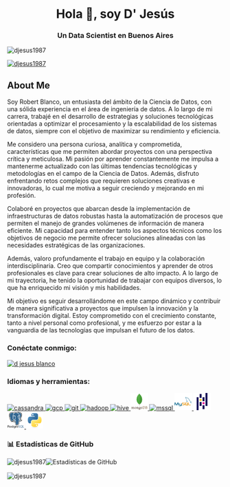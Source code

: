 <h1 align="center">Hola 👋, soy D' Jesús</h1>

<h3 align="center">Un Data Scientist en Buenos Aires</h3>

<p align="left"> 
  <img src="https://komarev.com/ghpvc/?username=djesus1987&label=Profile%20views&color=0e75b6&style=flat" alt="djesus1987" /> 
</p>

<p align="left"> 
  <a href="https://github.com/ryo-ma/github-profile-trophy">
    <img src="https://github-profile-trophy.vercel.app/?username=djesus1987" alt="djesus1987" />
  </a> 
</p>

## About Me

Soy Robert Blanco, un entusiasta del ámbito de la Ciencia de Datos, con una sólida experiencia en el área de ingeniería de datos. A lo largo de mi carrera, trabajé en el desarrollo de estrategias y soluciones tecnológicas orientadas a optimizar el procesamiento y la escalabilidad de los sistemas de datos, siempre con el objetivo de maximizar su rendimiento y eficiencia.

Me considero una persona curiosa, analítica y comprometida, características que me permiten abordar proyectos con una perspectiva crítica y meticulosa. Mi pasión por aprender constantemente me impulsa a mantenerme actualizado con las últimas tendencias tecnológicas y metodologías en el campo de la Ciencia de Datos. Además, disfruto enfrentando retos complejos que requieren soluciones creativas e innovadoras, lo cual me motiva a seguir creciendo y mejorando en mi profesión.

Colaboré en proyectos que abarcan desde la implementación de infraestructuras de datos robustas hasta la automatización de procesos que permiten el manejo de grandes volúmenes de información de manera eficiente. Mi capacidad para entender tanto los aspectos técnicos como los objetivos de negocio me permite ofrecer soluciones alineadas con las necesidades estratégicas de las organizaciones.

Además, valoro profundamente el trabajo en equipo y la colaboración interdisciplinaria. Creo que compartir conocimientos y aprender de otros profesionales es clave para crear soluciones de alto impacto. A lo largo de mi trayectoria, he tenido la oportunidad de trabajar con equipos diversos, lo que ha enriquecido mi visión y mis habilidades.

Mi objetivo es seguir desarrollándome en este campo dinámico y contribuir de manera significativa a proyectos que impulsen la innovación y la transformación digital. Estoy comprometido con el crecimiento constante, tanto a nivel personal como profesional, y me esfuerzo por estar a la vanguardia de las tecnologías que impulsan el futuro de los datos.

<h3 align="left">Conéctate conmigo:</h3>
<p align="left">
  <a href="https://www.linkedin.com/in/d%C2%B4-jes%C3%BAs-blanco-5b3b08150/" target="blank">
    <img align="center" src="https://raw.githubusercontent.com/rahuldkjain/github-profile-readme-generator/master/src/images/icons/Social/linked-in-alt.svg" alt="d jesus blanco" height="30" width="40" />
  </a> 
</p>

<h3 align="left">Idiomas y herramientas:</h3>
<p align="left"> 
  <a href="https://cassandra.apache.org/" target="_blank" rel="noreferrer"> 
    <img src="https://www.vectorlogo.zone/logos/apache_cassandra/apache_cassandra-icon.svg" alt="cassandra" width="40" height="40"/> 
  </a> 
  <a href="https://cloud.google.com" target="_blank" rel="noreferrer"> 
    <img src="https://www.vectorlogo.zone/logos/google_cloud/google_cloud-icon.svg" alt="gcp" width="40" height="40"/> 
  </a> 
  <a href="https://git-scm.com/" target="_blank" rel="noreferrer"> 
    <img src="https://www.vectorlogo.zone/logos/git-scm/git-scm-icon.svg" alt="git" width="40" height="40"/> 
  </a> 
  <a href="https://hadoop.apache.org/" target="_blank" rel="noreferrer"> 
    <img src="https://www.vectorlogo.zone/logos/apache_hadoop/apache_hadoop-icon.svg" alt="hadoop" width="40" height="40"/> 
  </a> 
  <a href="https://hive.apache.org/" target="_blank" rel="noreferrer"> 
    <img src="https://www.vectorlogo.zone/logos/apache_hive/apache_hive-icon.svg" alt="hive" width="40" height="40"/> 
  </a> 
  <a href="https://www.mongodb.com/" target="_blank" rel="noreferrer"> 
    <img src="https://raw.githubusercontent.com/devicons/devicon/master/icons/mongodb/mongodb-original-wordmark.svg" alt="mongodb" width="40" height="40"/> 
  </a> 
  <a href="https://www.microsoft.com/en-us/sql-server" target="_blank" rel="noreferrer"> 
    <img src="https://www.svgrepo.com/show/303229/microsoft-sql-server-logo.svg" alt="mssql" width="40" height="40"/> 
  </a> 
  <a href="https://www.mysql.com/" target="_blank" rel="noreferrer"> 
    <img src="https://raw.githubusercontent.com/devicons/devicon/master/icons/mysql/mysql-original-wordmark.svg" alt="mysql" width="40" height="40"/> 
  </a> 
  <a href="https://pandas.pydata.org/" target="_blank" rel="noreferrer"> 
    <img src="https://raw.githubusercontent.com/devicons/devicon/2ae2a900d2f041da66e950e4d48052658d850630/icons/pandas/pandas-original.svg" alt="pandas" width="40" height="40"/> 
  </a> 
  <a href="https://www.postgresql.org" target="_blank" rel="noreferrer"> 
    <img src="https://raw.githubusercontent.com/devicons/devicon/master/icons/postgresql/postgresql-original-wordmark.svg" alt="postgresql" width="40" height="40"/> 
  </a> 
  <a href="https://www.python.org" target="_blank" rel="noreferrer"> 
    <img src="https://raw.githubusercontent.com/devicons/devicon/master/icons/python/python-original.svg" alt="python" width="40" height="40"/> 
  </a> 
</p>

<h3 align="left">📊 Estadísticas de GitHub</h3>
<p>
  <img align="left" src="https://github-readme-stats.vercel.app/api/top-langs?username=djesus1987&show_icons=true&locale=es&layout=compact" alt="djesus1987" />
</p>

<p>
  <img src="https://github-readme-stats.vercel.app/api?username=djesus1987&show_icons=true&theme=radical" alt="Estadísticas de GitHub"/>
</p>

<p><img align="center" src="https://github-readme-streak-stats.herokuapp.com/?user=djesus1987&" alt="djesus1987" />

</p>
